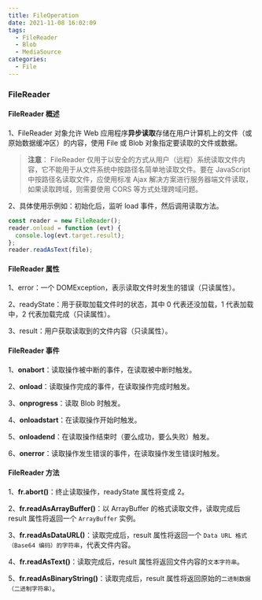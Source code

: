 ```yaml
---
title: FileOperation
date: 2021-11-08 16:02:09
tags:
  - FileReader
  - Blob
  - MediaSource
categories:
  - File
---
```


### FileReader

#### FileReader 概述

1、FileReader 对象允许 Web 应用程序**异步读取**存储在用户计算机上的文件（或原始数据缓冲区）的内容，使用 File 或 Blob 对象指定要读取的文件或数据。

> **注意**： FileReader 仅用于以安全的方式从用户（远程）系统读取文件内容，它不能用于从文件系统中按路径名简单地读取文件。要在 JavaScript 中按路径名读取文件，应使用标准 Ajax 解决方案进行服务器端文件读取，如果读取跨域，则需要使用 CORS 等方式处理跨域问题。

2、具体使用示例如：初始化后，监听 load 事件，然后调用读取方法。

```js
const reader = new FileReader();
reader.onload = function (evt) {
  console.log(evt.target.result);
};
reader.readAsText(file);
```

<!-- more -->

#### FileReader 属性

1、error：一个 DOMException，表示读取文件时发生的错误（只读属性）。

2、readyState：用于获取加载文件时的状态，其中 0 代表还没加载，1 代表加载中，2 代表加载完成（只读属性）。

3、result：用户获取读取到的文件内容（只读属性）。

#### FileReader 事件

1、**onabort**：读取操作被中断的事件，在读取被中断时触发。

2、**onload**：读取操作完成的事件，在读取操作完成时触发。

3、**onprogress**：读取 Blob 时触发。

4、**onloadstart**：在读取操作开始时触发。

5、**onloadend**：在读取操作结束时（要么成功，要么失败）触发。

6、**onerror**：读取操作发生错误的事件，在读取操作发生错误时触发。

#### FileReader 方法

1、**fr.abort()**：终止读取操作，readyState 属性将变成 2。

2、**fr.readAsArrayBuffer()**：以 ArrayBuffer 的格式读取文件，读取完成后 result 属性将返回一个 `ArrayBuffer` 实例。

3、**fr.readAsDataURL()**：读取完成后，result 属性将返回一个 `Data URL 格式（Base64 编码）的字符串`，代表文件内容。

4、**fr.readAsText()**：读取完成后，result 属性将返回文件内容的`文本字符串`。

5、**fr.readAsBinaryString()**：读取完成后，result 属性将返回原始的`二进制数据（二进制字符串）`。
